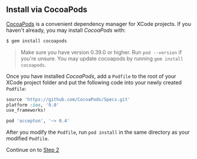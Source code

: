 ## Install via CocoaPods

[CocoaPods](http://cocoapods.org) is a convenient dependency manager for XCode projects. If you haven't already, you may install *CocoaPods*
with:

```bash
$ gem install cocoapods
```

> Make sure you have version 0.39.0 or higher. Run `pod --version` if you're unsure. You may update cocoapods by running `gem install cocoapods`.

Once you have installed *CocoaPods*, add a `Podfile` to the root of your XCode project folder and put the following code into your newly created `Podfile`:

```ruby
source 'https://github.com/CocoaPods/Specs.git'
platform :ios, '9.0'
use_frameworks!

pod 'accepton', '~> 0.4'
```

After you modify the `Podfile`, run `pod install` in the same directory as your modified `Podfile`.

Continue on to [Step 2](../../README.md)
